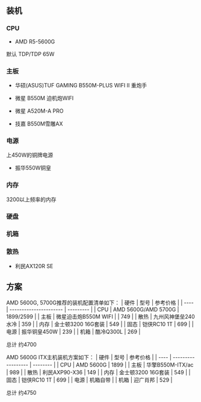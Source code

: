 <!--
 * @Description: 
 * @Version: 1.0
 * @Author: DaLao
 * @Email: dalao_li@163.com
 * @Date: 2022-01-15 07:29:31
 * @LastEditors: dalao
 * @LastEditTime: 2022-04-05 15:02:48
-->


## 装机


### CPU

- AMD R5-5600G

默认 TDP/TDP 65W



### 主板

- 华硕(ASUS)TUF GAMING B550M-PLUS WIFI II 重炮手
  
- 微星 B550M 迫机炮WIFI

- 微星 A520M-A PRO
  
- 技嘉 B550M雪雕AX


### 电源

上450W的铜牌电源

- 振华550W铜皇


### 内存

3200以上频率的内存

### 硬盘


### 机箱


### 散热

- 利民AX120R SE


## 方案


AMD 5600G, 5700G推荐的装机配置清单如下：
| 硬件 | 型号                   | 参考价格  |
| ---- | ---------------------- | --------- |
| CPU  | AMD    5600G/AMD 5700G | 1899/2599 |
| 主板 | 微星迫击炮B550M WIFI   |           | 749 |
| 散热 | 九州风神堡垒240水冷    | 359       |
| 内存 | 金士顿3200 16G套装     | 549       |
| 固态 | 铠侠RC10 1T            | 699       |
| 电源 | 振华铜皇450W           | 239       |
| 机箱 | 酷冷Q300L              | 269       |

总计        约4700


AMD 5600G ITX主机装机方案如下：
| 硬件 | 型号               | 参考价格 |
| ---- | ------------------ | -------- |
| CPU  | AMD 5600G          | 1899     |
| 主板 | 华擎B550M-ITX/ac   | 989      |
| 散热 | 利民AXP90-X36      | 149      |
| 内存 | 金士顿3200 16G套装 | 549      |
| 固态 | 铠侠RC10 1T        | 699      |
| 电源 | 机箱自带           |
| 机箱 | 迎广肖邦           | 529      |

总计        约4750
